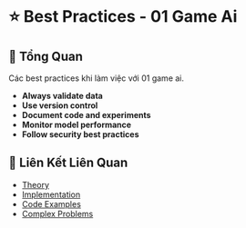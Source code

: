 # ⭐ Best Practices - 01 Game Ai

## 🎯 Tổng Quan

Các best practices khi làm việc với 01 game ai.

- **Always validate data**
- **Use version control**
- **Document code and experiments**
- **Monitor model performance**
- **Follow security best practices**

## 🔗 Liên Kết Liên Quan

- [Theory](./THEORY_01_game_ai.md)
- [Implementation](./IMPLEMENTATION_01_game_ai.md)
- [Code Examples](./CODE_EXAMPLES_01_game_ai.md)
- [Complex Problems](./COMPLEX_PROBLEMS.md)
